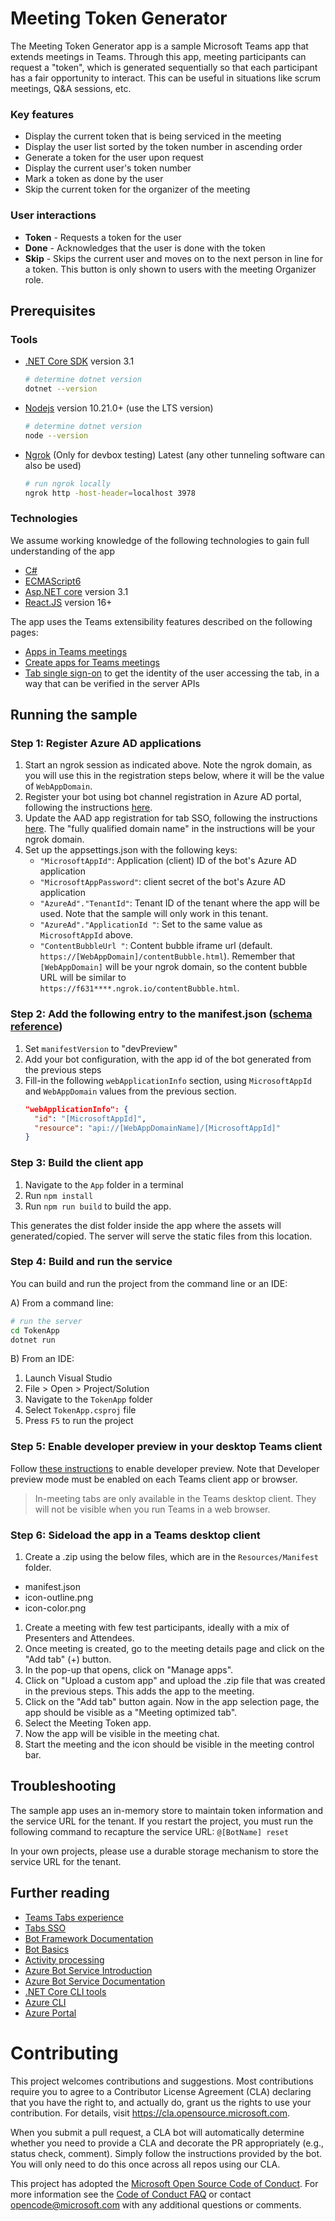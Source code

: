 # Meeting Token Generator

The Meeting Token Generator app is a sample Microsoft Teams app that extends meetings in Teams.
Through this app, meeting participants can request a "token", which is generated sequentially so that each participant has a fair opportunity to interact. This can be useful in situations like scrum meetings, Q&A sessions, etc.

### Key features
 - Display the current token that is being serviced in the meeting
 - Display the user list sorted by the token number in ascending order
 - Generate a token for the user upon request
 - Display the current user's token number
 - Mark a token as done by the user
 - Skip the current token for the organizer of the meeting
  
### User interactions
- **Token** - Requests a token for the user
- **Done** - Acknowledges that the user is done with the token
- **Skip** - Skips the current user and moves on to the next person in line for a token. This button is only shown to users with the meeting Organizer role.

## Prerequisites

### Tools

- [.NET Core SDK](https://dotnet.microsoft.com/download) version 3.1
  ```bash
  # determine dotnet version
  dotnet --version
  ```

- [Nodejs](https://nodejs.org/en/download/) version 10.21.0+ (use the LTS version)
  ```bash
  # determine dotnet version
  node --version
  ```

- [Ngrok](https://ngrok.com/download) (Only for devbox testing) Latest (any other tunneling software can also be used)
  ```bash
  # run ngrok locally
  ngrok http -host-header=localhost 3978
  ```

### Technologies

We assume working knowledge of the following technologies to gain full understanding of the app
- [C#](https://docs.microsoft.com/en-us/dotnet/csharp/tutorials/)
- [ECMAScript6](http://es6-features.org/)
- [Asp.NET core](https://docs.microsoft.com/en-us/aspnet/core/?view=aspnetcore-3.1) version 3.1
- [React.JS](https://reactjs.org/tutorial/tutorial.html) version 16+ 

The app uses the Teams extensibility features described on the following pages:
- [Apps in Teams meetings](https://docs.microsoft.com/en-us/microsoftteams/platform/apps-in-teams-meetings/teams-apps-in-meetings)
- [Create apps for Teams meetings](https://docs.microsoft.com/en-us/microsoftteams/platform/apps-in-teams-meetings/create-apps-for-teams-meetings?tabs=json)
- [Tab single sign-on](https://docs.microsoft.com/en-us/microsoftteams/platform/tabs/how-to/authentication/auth-aad-sso) to get the identity of the user accessing the tab, in a way that can be verified in the server APIs

## Running the sample

### Step 1: Register Azure AD applications
1. Start an ngrok session as indicated above. Note the ngrok domain, as you will use this in the registration steps below, where it will be the value of `WebAppDomain`.
1. Register your bot using bot channel registration in Azure AD portal, following the instructions [here](Wiki/azure-bot-channels-registration.md).
1. Update the AAD app registration for tab SSO, following the  instructions [here](Wiki/auth-aad-sso.md). The "fully qualified domain name" in the instructions will be your ngrok domain.
1. Set up the appsettings.json with the following keys:
    - `"MicrosoftAppId"`: Application (client) ID of the bot's Azure AD application
    - `"MicrosoftAppPassword"`: client secret of the bot's Azure AD application
    - `"AzureAd"."TenantId"`: Tenant ID of the tenant where the app will be used. Note that the sample will only work in this tenant.
    - `"AzureAd"."ApplicationId "`: Set to the same value as `MicrosoftAppId` above.
    - `"ContentBubbleUrl "`: Content bubble iframe url (default. `https://[WebAppDomain]/contentBubble.html`). Remember that `[WebAppDomain]` will be your ngrok domain, so the content bubble URL will be similar to `https://f631****.ngrok.io/contentBubble.html`.
  
### Step 2: Add the following entry to the manifest.json ([schema reference](https://docs.microsoft.com/en-us/microsoftteams/platform/resources/schema/manifest-schema))
1. Set `manifestVersion` to "devPreview"
1. Add your bot configuration, with the app id of the bot generated from the previous steps
1. Fill-in the following `webApplicationInfo` section, using `MicrosoftAppId` and `WebAppDomain` values from the previous section.
    ```json
    "webApplicationInfo": {  
      "id": "[MicrosoftAppId]",  
      "resource": "api://[WebAppDomainName]/[MicrosoftAppId]"  
    }
    ```

### Step 3: Build the client app
1. Navigate to the `App` folder in a terminal
2. Run `npm install`
3. Run `npm run build` to build the app. 
  
  This generates the dist folder inside the app where the assets will generated/copied. The server will serve the static files from this location.

### Step 4: Build and run the service
You can build and run the project from the command line or an IDE:

A) From a command line:
  ```bash
  # run the server
  cd TokenApp
  dotnet run
  ```

B) From an IDE:
1. Launch Visual Studio
2. File > Open > Project/Solution
3. Navigate to the `TokenApp` folder
4. Select `TokenApp.csproj` file
5. Press `F5` to run the project

### Step 5: Enable developer preview in your desktop Teams client
Follow [these instructions](https://docs.microsoft.com/en-us/microsoftteams/platform/resources/dev-preview/developer-preview-intro#enable-developer-preview) to enable developer preview. Note that Developer preview mode must be enabled on each Teams client app or browser.

> In-meeting tabs are only available in the Teams desktop client. They will not be visible when you run Teams in a web browser.

### Step 6: Sideload the app in a Teams desktop client
1. Create a .zip using the below files, which are in the `Resources/Manifest` folder.
  - manifest.json
  - icon-outline.png
  - icon-color.png
1. Create a meeting with few test participants, ideally with a mix of Presenters and Attendees.
1. Once meeting is created, go to the meeting details page and click on the "Add tab" (+) button.
1. In the pop-up that opens, click on "Manage apps".
1. Click on "Upload a custom app" and upload the .zip file that was created in the previous steps. This adds the app to the meeting.
1. Click on the "Add tab" button again. Now in the app selection page, the app should be visible as a "Meeting optimized tab".
1. Select the Meeting Token app.
1. Now the app will be visible in the meeting chat.
1. Start the meeting and the icon should be visible in the meeting control bar.

## Troubleshooting
The sample app uses an in-memory store to maintain token information and the service URL for the tenant. If you restart the project, you must run the following command to recapture the service URL: `@[BotName] reset`

In your own projects, please use a durable storage mechanism to store the service URL for the tenant.

## Further reading

- [Teams Tabs experience](https://docs.microsoft.com/en-us/microsoftteams/platform/tabs/what-are-tabs)
- [Tabs SSO](https://docs.microsoft.com/en-us/microsoftteams/platform/tabs/how-to/authentication/auth-aad-sso)
- [Bot Framework Documentation](https://docs.botframework.com)
- [Bot Basics](https://docs.microsoft.com/azure/bot-service/bot-builder-basics?view=azure-bot-service-4.0)
- [Activity processing](https://docs.microsoft.com/en-us/azure/bot-service/bot-builder-concept-activity-processing?view=azure-bot-service-4.0)
- [Azure Bot Service Introduction](https://docs.microsoft.com/azure/bot-service/bot-service-overview-introduction?view=azure-bot-service-4.0)
- [Azure Bot Service Documentation](https://docs.microsoft.com/azure/bot-service/?view=azure-bot-service-4.0)
- [.NET Core CLI tools](https://docs.microsoft.com/en-us/dotnet/core/tools/?tabs=netcore2x)
- [Azure CLI](https://docs.microsoft.com/cli/azure/?view=azure-cli-latest)
- [Azure Portal](https://portal.azure.com)

# Contributing

This project welcomes contributions and suggestions.  Most contributions require you to agree to a
Contributor License Agreement (CLA) declaring that you have the right to, and actually do, grant us
the rights to use your contribution. For details, visit https://cla.opensource.microsoft.com.

When you submit a pull request, a CLA bot will automatically determine whether you need to provide
a CLA and decorate the PR appropriately (e.g., status check, comment). Simply follow the instructions
provided by the bot. You will only need to do this once across all repos using our CLA.

This project has adopted the [Microsoft Open Source Code of Conduct](https://opensource.microsoft.com/codeofconduct/).
For more information see the [Code of Conduct FAQ](https://opensource.microsoft.com/codeofconduct/faq/) or
contact [opencode@microsoft.com](mailto:opencode@microsoft.com) with any additional questions or comments.
